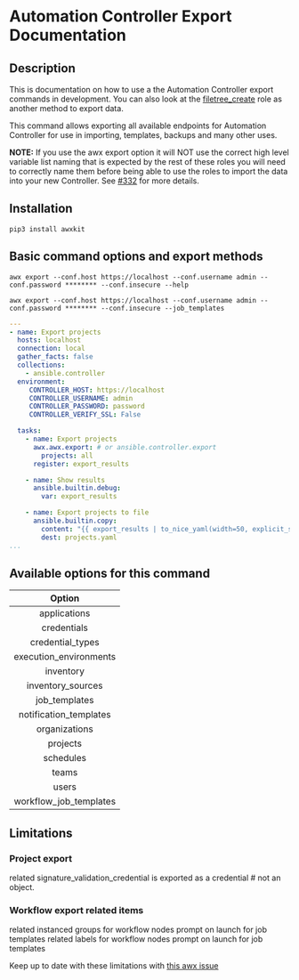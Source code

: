 # Automation Controller Export Documentation

## Description

This is documentation on how to use a the Automation Controller export commands in development. You can also look at the [filetree_create](roles/filetree_create/README.md) role as another method to export data.

This command allows exporting all available endpoints for Automation Controller for use in importing, templates, backups and many other uses.

**NOTE:** If you use the awx export option it will NOT use the correct high level variable list naming that is expected by the rest of these roles you will need to correctly name them before being able to use the roles to import the data into your new Controller. See [#332](https://github.com/redhat-cop/infra.controller_configuration/issues/332) for more details.

## Installation

```console
pip3 install awxkit
```

## Basic command options and export methods

```console
awx export --conf.host https://localhost --conf.username admin --conf.password ******** --conf.insecure --help
```

```console
awx export --conf.host https://localhost --conf.username admin --conf.password ******** --conf.insecure --job_templates
```

```yaml
---
- name: Export projects
  hosts: localhost
  connection: local
  gather_facts: false
  collections:
    - ansible.controller
  environment:
     CONTROLLER_HOST: https://localhost
     CONTROLLER_USERNAME: admin
     CONTROLLER_PASSWORD: password
     CONTROLLER_VERIFY_SSL: False

  tasks:
    - name: Export projects
      awx.awx.export: # or ansible.controller.export
        projects: all
      register: export_results

    - name: Show results
      ansible.builtin.debug:
        var: export_results

    - name: Export projects to file
      ansible.builtin.copy:
        content: "{{ export_results | to_nice_yaml(width=50, explicit_start=True, explicit_end=True) }}"
        dest: projects.yaml
...
```

## Available options for this command

|Option|
|:---:|
|applications|
|credentials|
|credential_types|
|execution_environments|
|inventory|
|inventory_sources|
|job_templates|
|notification_templates|
|organizations|
|projects|
|schedules|
|teams|
|users|
|workflow_job_templates|

## Limitations

### Project export

related signature_validation_credential is exported as a credential # not an object.

### Workflow export related items

related instanced groups for workflow nodes prompt on launch for job templates
related labels for workflow nodes prompt on launch for job templates

Keep up to date with these limitations with [this awx issue](https://github.com/ansible/awx/issues/13868)
